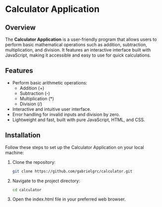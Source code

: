 # Calculator Application

## Overview

The **Calculator Application** is a user-friendly program that allows users to perform basic mathematical operations such as addition, subtraction, multiplication, and division. It features an interactive interface built with JavaScript, making it accessible and easy to use for quick calculations.

## Features

- Perform basic arithmetic operations:  
  - Addition (+)  
  - Subtraction (-)  
  - Multiplication (*)  
  - Division (/)  
- Interactive and intuitive user interface.  
- Error handling for invalid inputs and division by zero.  
- Lightweight and fast, built with pure JavaScript, HTML, and CSS.  

## Installation

Follow these steps to set up the Calculator Application on your local machine:

1. Clone the repository:  
   ```bash
   git clone https://github.com/gabrielgrc/calculator.git

2. Navigate to the project directory:
   ```bash
   cd calculator

3. Open the index.html file in your preferred web browser.
